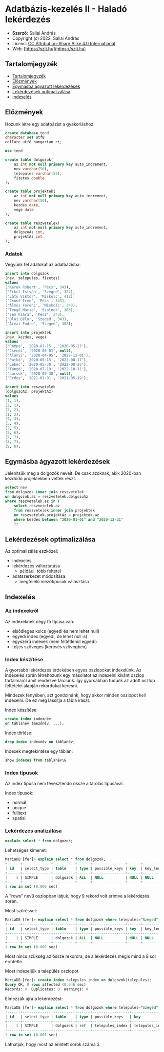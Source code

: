 # Adatbázis-kezelés II - Haladó lekérdezés

* **Szerző:** Sallai András
* Copyright (c) 2022, Sallai András
* Licenc: [CC Attribution-Share Alike 4.0 International](https://creativecommons.org/licenses/by-sa/4.0/)
* Web: [https://szit.hu](https://szit.hu)

## Tartalomjegyzék

* [Tartalomjegyzék](#tartalomjegyzék)
* [Előzmények](#előzmények)
* [Egymásba ágyazott lekérdezések](#egymásba-ágyazott-lekérdezések)
* [Lekérdezések optimalizálása](#lekérdezések-optimalizálása)
* [Indexelés](#indexelés)

## Előzmények

Hozunk létre egy adatbázist a gyakorláshoz:

```sql
create database tend
character set utf8
collate utf8_hungarian_ci;

use tend

create table dolgozok(
    az int not null primary key auto_increment,
    nev varchar(50),
    telepules varchar(50),
    fizetes double
);

create table projektek(
    az int not null primary key auto_increment,
    nev varchar(50),
    kezdes date,
    vege date
);

create table reszvetelek(
    az int not null primary key auto_increment,
    dolgozoAz int,
    projektAz int
);
```

### Adatok

Vegyünk fel adatokat az adatbázisba:

```sql
insert into dolgozok
(nev, telepules, fizetes)
values
('Kerek Róbert', 'Pécs', 343),
('Erkel István', 'Szeged', 324),
('Látó Viktor', 'Miskolc', 412),
('Csond Irén', 'Pécs', 343),
('Álmos Ferenc', 'Miskolc', 343),
('Tengő Mária', 'Szolnok', 383),
('Sem Klára', 'Pécs', 343),
('Olaj Béla', 'Szeged', 343),
('Ármai Endre', 'Szeged', 382);

insert into projektek
(nev, kezdes, vege)
values
('Rámpa', '2020-01-15', '2020-05-27'),
('Csendi', '2020-03-01', null),
('Alanyi', '2020-04-05', '2022-12-01'),
('Patkó', '2020-05-15', '2022-08-17'),
('Lébec', '2020-05-30', '2022-08-25'),
('Tangó', '2020-07-19', '2022-10-11'),
('Lucsok', '2020-07-30', null),
('Erdes', '2021-01-01', '2021-05-19');

insert into reszvetelek
(dolgozoAz, projektAz)
values
(1, 1),
(2, 1),
(3, 2),
(1, 2),
(4, 3),
(5, 4),
(2, 5),
(5, 6),
(7, 7),
(8, 7),
(9, 8);
```

## Egymásba ágyazott lekérdezések

Jelenítsük meg a dolgozók neveit.
De csak azoknak, akik 2020-ban kezdődő projektekben vettek részt.

```sql
select nev 
from dolgozok inner join reszvetelek
on dolgozok.az = reszvetelek.dolgozoAz
where reszvetelek.az in (
    select reszvetelek.az 
    from reszvetelek inner join projektek
    on reszvetelek.projektAz = projektek.az
    where kezdes between "2020-01-01" and "2020-12-31"
    );
```

## Lekérdezések optimalizálása

Az optimalizálás eszközei:

* indexelés
* lekérdezés változtatása
  * például: több feltétel
* adatszerkezet módosítása
  * megfelelő mezőtípusok választása

## Indexelés

### Az indexekről

Az indexeknek négy fő típusa van:

* elsődleges kulcs (egyedi és nem lehet null)
* egyedi index (egyedi, de lehet null is)
* egyszerű indexek (nem feltétlenül egyedi)
* teljes szöveges (keresés szövegben)

### Index készítése

A gyorsabb lekérdezés érdekében egyes oszlopokat indexelünk. Az indexelés során létrehozunk egy másolatot az indexelni kívánt oszlop tartalmáról amit rendezve tárolunk. Így gyorsabban tudunk az adott oszlop feltételei alapján rekordokat keresni.

Mindezek fényében, azt gondolnánk, hogy akkor minden oszlopot kell indexelni. De ez meg lassítja a tábla írását.

Index készítése:

```sql
create index indexnév
on táblanév (mezőnév, ...);
```

Index törlése:

```sql
drop index indexnév on táblanév;
```

Indexek megtekintése egy táblán:

```sql
show indexes from táblanév\G
```

### Index típusok

Az index típusa nem tévesztendő össze a tárolás típusával.

Index típusok:

* normál
* unique
* fulltext
* spatial

### Lekérdezés analizálása

```sql
explain select * from dolgozok;
```

Lehetséges kimenet:

```sql
MariaDB [fer]> explain select * from dolgozok;
+------+-------------+----------+------+---------------+------+---------+------+------+-------+
| id   | select_type | table    | type | possible_keys | key  | key_len | ref  | rows | Extra |
+------+-------------+----------+------+---------------+------+---------+------+------+-------+
|    1 | SIMPLE      | dolgozok | ALL  | NULL          | NULL | NULL    | NULL |    9 |       |
+------+-------------+----------+------+---------------+------+---------+------+------+-------+
1 row in set (0.000 sec)
```

A "rows" nevű oszlopban látjuk, hogy 9 rekord volt érintve a lekérdezés során.

Most szűréssel:

```sql
MariaDB [fer]> explain select * from dolgozok where telepules="Szeged";
+------+-------------+----------+------+---------------+------+---------+------+------+-------------+
| id   | select_type | table    | type | possible_keys | key  | key_len | ref  | rows | Extra       |
+------+-------------+----------+------+---------------+------+---------+------+------+-------------+
|    1 | SIMPLE      | dolgozok | ALL  | NULL          | NULL | NULL    | NULL |    9 | Using where |
+------+-------------+----------+------+---------------+------+---------+------+------+-------------+
1 row in set (0.000 sec)
```

Most nincs szükség az össze rekordra, de a lekérdezés mégis mind a 9 sor érintette.

Most indexeljük a település oszlopot.

```sql
MariaDB [fer]> create index telepules_index on dolgozok(telepules);
Query OK, 0 rows affected (0.046 sec)
Records: 0  Duplicates: 0  Warnings: 0
```

Elmezzük újra a lekérdezést:

```sql
MariaDB [fer]> explain select * from dolgozok where telepules="Szeged";
+------+-------------+----------+------+-----------------+-----------------+---------+-------+------+-----------------------+
| id   | select_type | table    | type | possible_keys   | key             | key_len | ref   | rows | Extra                 |
+------+-------------+----------+------+-----------------+-----------------+---------+-------+------+-----------------------+
|    1 | SIMPLE      | dolgozok | ref  | telepules_index | telepules_index | 53      | const |    3 | Using index condition |
+------+-------------+----------+------+-----------------+-----------------+---------+-------+------+-----------------------+
1 row in set (0.001 sec)
```

Láthatjuk, hogy most az érintett sorok száma 3.
